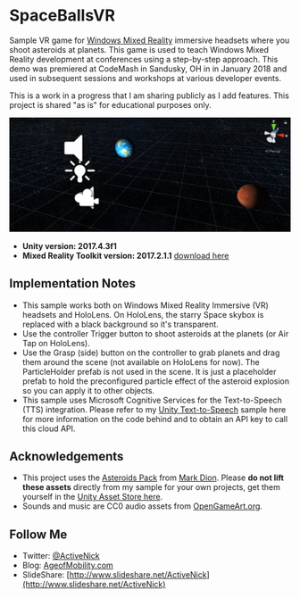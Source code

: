 # SpaceBallsVR
Sample VR game for [Windows Mixed Reality](https://aka.ms/mr) immersive headsets where you shoot asteroids at planets. This game is used to teach Windows Mixed Reality development at conferences using a step-by-step approach. This demo was premiered at CodeMash in Sandusky, OH in in January 2018 and used in subsequent sessions and workshops at various developer events. 

This is a work in a progress that I am sharing publicly as I add features. This project is shared "as is" for educational purposes only.

![Scene View](Screenshots/SceneView01.PNG)

* **Unity version: 2017.4.3f1**
* **Mixed Reality Toolkit version: 2017.2.1.1** [download here](https://github.com/Microsoft/MixedRealityToolkit-Unity/releases/tag/2017.2.1.1)

## Implementation Notes
* This sample works both on Windows Mixed Reality Immersive (VR) headsets and HoloLens. On HoloLens, the starry Space skybox is replaced with a black background so it's transparent.
* Use the controller Trigger button to shoot asteroids at the planets (or Air Tap on HoloLens).
* Use the Grasp (side) button on the controller to grab planets and drag them around the scene (not available on HoloLens for now).
The ParticleHolder prefab is not used in the scene. It is just a placeholder prefab to hold the preconfigured particle effect of the asteroid explosion so you can apply it to other objects.
* This sample uses Microsoft Cognitive Services for the Text-to-Speech (TTS) integration. Please refer to my [Unity Text-to-Speech](https://github.com/ActiveNick/Unity-Text-to-Speech) sample here for more information on the code behind and to obtain an API key to call this cloud API. 

## Acknowledgements
* This project uses the [Asteroids Pack](https://assetstore.unity.com/packages/3d/environments/asteroids-pack-84988) from [Mark Dion](https://assetstore.unity.com/publishers/27658). Please **do not lift these assets** directly from my sample for your own projects, get them yourself in the [Unity Asset Store here](https://assetstore.unity.com/packages/3d/environments/asteroids-pack-84988).
* Sounds and music are CC0 audio assets from [OpenGameArt.org](http://opengameart.org).

## Follow Me
* Twitter: [@ActiveNick](http://twitter.com/ActiveNick)
* Blog: [AgeofMobility.com](http://AgeofMobility.com)
* SlideShare: [http://www.slideshare.net/ActiveNick](http://www.slideshare.net/ActiveNick)
